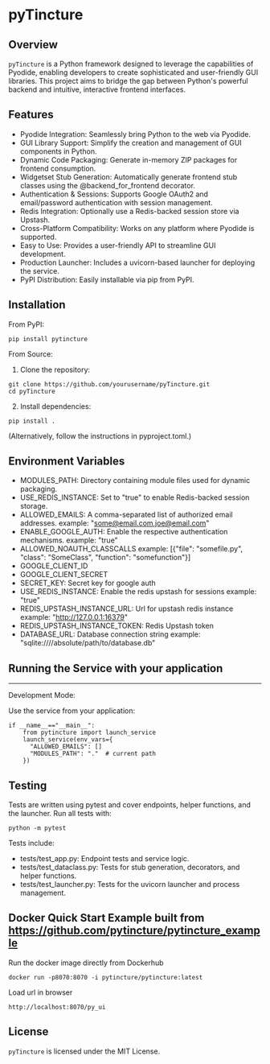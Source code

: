 # pyTincture

## Overview
`pyTincture` is a Python framework designed to leverage the capabilities of Pyodide, enabling developers to create sophisticated and user-friendly GUI libraries. This project aims to bridge the gap between Python's powerful backend and intuitive, interactive frontend interfaces.

## Features
- Pyodide Integration: Seamlessly bring Python to the web via Pyodide.
- GUI Library Support: Simplify the creation and management of GUI components in Python.
- Dynamic Code Packaging: Generate in-memory ZIP packages for frontend consumption.
- Widgetset Stub Generation: Automatically generate frontend stub classes using the @backend_for_frontend decorator.
- Authentication & Sessions: Supports Google OAuth2 and email/password authentication with session management.
- Redis Integration: Optionally use a Redis-backed session store via Upstash.
- Cross-Platform Compatibility: Works on any platform where Pyodide is supported.
- Easy to Use: Provides a user-friendly API to streamline GUI development.
- Production Launcher: Includes a uvicorn-based launcher for deploying the service.
- PyPI Distribution: Easily installable via pip from PyPI.

## Installation

From PyPI:
~~~
pip install pytincture
~~~

From Source:
  1. Clone the repository:
~~~
git clone https://github.com/yourusername/pyTincture.git
cd pyTincture
~~~

  2. Install dependencies:
~~~
pip install .
~~~
   (Alternatively, follow the instructions in pyproject.toml.)

## Environment Variables
- MODULES_PATH: Directory containing module files used for dynamic packaging.
- USE_REDIS_INSTANCE: Set to "true" to enable Redis-backed session storage.
- ALLOWED_EMAILS: A comma-separated list of authorized email addresses.
   example: "some@email.com,joe@email.com"
- ENABLE_GOOGLE_AUTH: Enable the respective authentication mechanisms.
   example: "true"
- ALLOWED_NOAUTH_CLASSCALLS
   example: [{"file": "somefile.py", "class": "SomeClass", "function": "somefunction"}]
- GOOGLE_CLIENT_ID
- GOOGLE_CLIENT_SECRET
- SECRET_KEY: Secret key for google auth
- USE_REDIS_INSTANCE: Enable the redis upstash for sessions
   example: "true"
- REDIS_UPSTASH_INSTANCE_URL: Url for upstash redis instance
   example: "http://127.0.0.1:16379"
- REDIS_UPSTASH_INSTANCE_TOKEN: Redis Upstash token
- DATABASE_URL: Database connection string
   example: "sqlite:////absolute/path/to/database.db"

## Running the Service with your application
-------------------
Development Mode:

  Use the service from your application:
~~~
if __name__=="__main__":
    from pytincture import launch_service
    launch_service(env_vars={
      "ALLOWED_EMAILS": []
      "MODULES_PATH": "."  # current path
    })
~~~

## Testing

Tests are written using pytest and cover endpoints, helper functions, and the launcher.
Run all tests with:
~~~
python -m pytest
~~~

Tests include:

  - tests/test_app.py: Endpoint tests and service logic.
  - tests/test_dataclass.py: Tests for stub generation, decorators, and helper functions.
  - tests/test_launcher.py: Tests for the uvicorn launcher and process management.


## Docker Quick Start Example built from https://github.com/pytincture/pytincture_example
  Run the docker image directly from Dockerhub
~~~
docker run -p8070:8070 -i pytincture/pytincture:latest
~~~
Load url in browser
~~~
http://localhost:8070/py_ui
~~~


## License
`pyTincture` is licensed under the MIT License.


